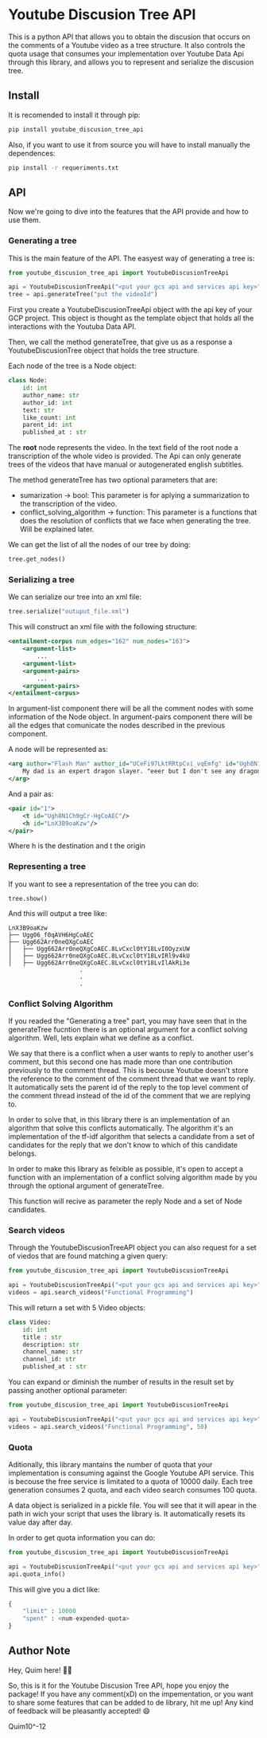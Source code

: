 # Youtube Discusion Tree API 

This is a python API that allows you to obtain the discusion 
that occurs on the comments of a Youtube video as a tree structure.
It also controls the quota usage that consumes your implementation over
Youtube Data Api through this library, and allows you to represent and 
serialize the discusion tree.

## Install

It is recomended to install it through pip:

```bash
pip install youtube_discusion_tree_api
```

Also, if you want to use it from source you will have to install manually the dependences:

```bash
pip install -r requeriments.txt
```

## API

Now we're going to dive into the features that the API provide and how to use them.

### Generating a tree

This is the main feature of the API. The easyest way of generating a tree is:

```python
from youtube_discusion_tree_api import YoutubeDiscusionTreeApi

api = YoutubeDiscusionTreeApi("<put your gcs api and services api key>")
tree = api.generateTree("put the videoId")

```

First you create a YoutubeDiscusionTreeApi object with the api key of your GCP project. This object
is thought as the template object that holds all the interactions with the Youtuba Data API.

Then, we call the method generateTree, that give us as a response a YoutubeDiscusionTree object that
holds the tree structure.

Each node of the tree is a Node object:

```python
class Node:
    id: int
    author_name: str
    author_id: int
    text: str
    like_count: int
    parent_id: int
    published_at : str

```
The **root** node represents the video. In the text field of the root node a transcription of the whole video is provided. 
The Api can only generate trees of the videos that have manual or autogenerated english subtitles.

The method generateTree has two optional parameters that are:
* sumarization -> bool: This parameter is for aplying a summarization to the transcription of the video.
* conflict_solving_algorithm -> function: This parameter is a functions that does the resolution of conflicts that we face when generating the tree. Will be explained later.

We can get the list of all the nodes of our tree by doing:

```python
tree.get_nodes()
```

### Serializing a tree

We can serialize our tree into an xml file:

```python
tree.serialize("outuput_file.xml")
```

This will construct an xml file with the following structure:

```xml
<entailment-corpus num_edges="162" num_nodes="163">
    <argument-list>
        ...
    <argument-list>
    <argument-pairs>
        ...
    <argument-pairs>
</entailment-corpus>

```
In argument-list component there will be all the comment nodes with some information of the Node object. 
In argument-pairs component there will be all the edges that comunicate the nodes described in the previous component.

A node will be represented as:

```xml
<arg author="Flash Man" author_id="UCeFi97LktRRtpCvi_vqEmfg" id="Ugh8N1Ch9gCr-HgCoAEC" likeCount="1145">
    My dad is an expert dragon slayer. "eeer but I don't see any dragons around... " You're welcome.
</arg>
```

And a pair as:

```xml
<pair id="1">
    <t id="Ugh8N1Ch9gCr-HgCoAEC"/>
    <h id="LnX3B9oaKzw"/>
</pair>
```
Where h is the destination and t the origin

### Representing a tree

If you want to see a representation of the tree you can do:

```
tree.show()
```
And this will output a tree like:
```
LnX3B9oaKzw
├── Ugg06_f0qAVH6HgCoAEC
├── Ugg662Arr0neQXgCoAEC
│   ├── Ugg662Arr0neQXgCoAEC.8LvCxcl0tY18LvI0OyzxUW
│   ├── Ugg662Arr0neQXgCoAEC.8LvCxcl0tY18LvIRl9v4kU
│   ├── Ugg662Arr0neQXgCoAEC.8LvCxcl0tY18LvIlAkRi3e
                    .
                    .
                    .
```

### Conflict Solving Algorithm

If you readed the "Generating a tree" part, you may have seen that in the generateTree fucntion there is an optional
argument for a conflict solving algorithm. Well, lets explain what we define as a conflict.

We say that there is a conflict when a user wants to reply to another user's comment, but this second one
has made more than one contribution previously to the comment thread. This is becouse Youtube doesn't store 
the reference to the comment of the comment thread that we want to reply. It automatically sets the parent id
of the reply to the top level comment of the comment thread instead of the id of the comment that we are replying to. 

In order to solve that, in this library there is an implementation of an algorithm that solve this conflicts automatically.
The algorithm it's an implementation of the tf-idf algorithm that selects a candidate from a set of candidates for the 
reply that we don't know to which of this candidate belongs.

In order to make this library as felxible as possible, it's open to accept a function with an implementation of a 
conflict solving  algorithm made by you through the optional argument of generateTree.

This function will recive as parameter the reply Node and a set of Node candidates.

### Search videos 

Through the YoutubeDiscusionTreeAPI object you can also request for a set of viedos that are found matching a given query:

```python
from youtube_discusion_tree_api import YoutubeDiscusionTreeApi

api = YoutubeDiscusionTreeApi("<put your gcs api and services api key>")
videos = api.search_videos("Functional Programming")

```
This will return a set with 5 Video objects:

```python
class Video:
    id: int
    title : str
    description: str
    channel_name: str
    channel_id: str
    published_at : str
```

You can expand or diminish the number of results in the result set by passing another optional parameter: 
```python
from youtube_discusion_tree_api import YoutubeDiscusionTreeApi

api = YoutubeDiscusionTreeApi("<put your gcs api and services api key>")
videos = api.search_videos("Functional Programming", 50)
```

### Quota

Aditionally, this library mantains the number of quota that your implementation is consuming against the 
Google Youtube API service. This is becouse the free service is limitated to a quota of 10000 daily. Each tree
generation consumes 2 quota, and each video search consumes 100  quota.

A data object is serialized in a pickle file. You will see that it will apear in the path in wich your script 
that uses the library is. It automatically resets its value day after day.

In order to get quota information you can do:
```python
from youtube_discusion_tree_api import YoutubeDiscusionTreeApi

api = YoutubeDiscusionTreeApi("<put your gcs api and services api key>")
api.quota_info()
```

This will give you a dict like:

```python
{
    "limit" : 10000
    "spent" : <num-expended-quota>
}
```

## Author Note

Hey, Quim here! :man_technologist:

So, this is it for the Youtube Discusion Tree API, hope you enjoy the package! If you have any comment(xD)
on the impementation, or you want to share some features that can be added to de library, hit me up!
Any kind of feedback will be pleasantly accepted! :smile:

Quim10^-12